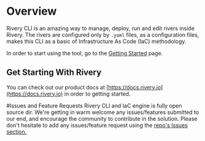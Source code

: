 # Overview

Rivery CLI is an amazing way to manage, deploy, run and edit rivers inside Rivery. 
The rivers are configured only by `.yaml` files, as a configuration files, makes this CLI as a basic
of Infrastructure As Code (IaC) methodology.

In order to start using the tool, go to the [Getting Started](getting-started.md) page.

## Get Starting With Rivery
You can check out our product docs at [https://docs.rivery.io](https://docs.rivery.io) in order to getting started.

#Issues and Feature Requests
Rivery CLI and IaC engine is fully open source dir. 
We're getting in warm welcome any issues/features submitted to our end, and encourage the community to contribute in the solution.
Please don't hesitate to add any issues/feature request using the [repo's Issues section.](https://github.com/RiveryIO/rivery_cli/issues)


